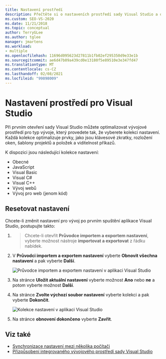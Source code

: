 ```yaml
---
title: Nastavení prostředí
description: Přečtěte si o nastaveních prostředí sady Visual Studio a o tom, jak je nastavit tak, aby byly optimální pro daný typ vývoje.
ms.custom: SEO-VS-2020
ms.date: 11/21/2018
ms.topic: conceptual
author: TerryGLee
ms.author: tglee
manager: jmartens
ms.workload:
- multiple
ms.openlocfilehash: 11696d095623d27811b1fb02ef295350d9e33e1b
ms.sourcegitcommit: ae6d47b09a439cd0e13180f5e89510e3e347fd47
ms.translationtype: MT
ms.contentlocale: cs-CZ
ms.lasthandoff: 02/08/2021
ms.locfileid: "99898009"
---
```

# <a name="environment-settings-for-visual-studio"></a>Nastavení prostředí pro Visual Studio

Při prvním otevření sady Visual Studio můžete optimalizovat vývojové prostředí pro typ vývoje, který provedete tak, že vyberete kolekci nastavení. Každá kolekce optimalizuje prvky, jako jsou klávesové zkratky, rozložení oken, šablony projektů a položek a viditelnost příkazů.

K dispozici jsou následující kolekce nastavení:

- Obecné
- JavaScript
- Visual Basic
- Visual C#
- Visual C++
- Vývoj webů
- Vývoj pro web (jenom kód)

## <a name="reset-settings"></a>Resetovat nastavení

Chcete-li změnit nastavení pro vývoj po prvním spuštění aplikace Visual Studio, postupujte takto:

1.   >  Chcete-li otevřít **Průvodce importem a exportem nastavení**, vyberte možnost nástroje **importovat a exportovat** z řádku nabídek.

1. V **Průvodci importem a exportem nastavení** vyberte **Obnovit všechna nastavení** a pak vyberte **Další**.

   ![Průvodce importem a exportem nastavení v aplikaci Visual Studio](media/reset-all-settings.png)

1. Na stránce **Uložit aktuální nastavení** vyberte možnost **Ano** nebo **ne** a potom vyberte možnost **Další**.

1. Na stránce **Zvolte výchozí soubor nastavení** vyberte kolekci a pak vyberte **Dokončit**.

   ![Kolekce nastavení v aplikaci Visual Studio](media/settings-collections.png)

1. Na stránce **obnovení dokončeno** vyberte **Zavřít**.

## <a name="see-also"></a>Viz také

- [Synchronizace nastavení mezi několika počítači](synchronized-settings-in-visual-studio.md)
- [Přizpůsobení integrovaného vývojového prostředí sady Visual Studio](personalizing-the-visual-studio-ide.md)
